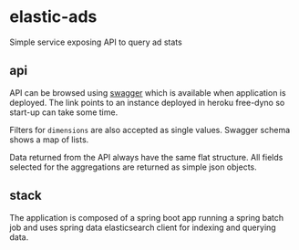 # elastic-ads
Simple service exposing API to query ad stats

## api

API can be browsed using [swagger](https://elastic-ads.herokuapp.com/swagger-ui.html) which is available when application is deployed. The link points to an instance deployed in heroku free-dyno so start-up can take some time.

Filters for `dimensions` are also accepted as single values. Swagger schema shows a map of lists.

Data returned from the API always have the same flat structure. All fields selected for the aggregations are returned as simple json objects.

## stack

The application is composed of a spring boot app running a spring batch job and uses spring data elasticsearch client for indexing and querying data.